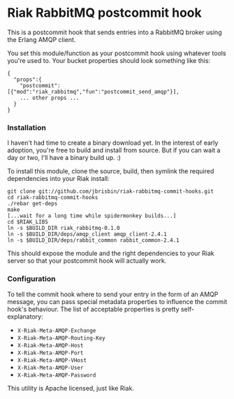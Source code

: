 # Riak RabbitMQ postcommit hook

This is a postcommit hook that sends entries into a RabbitMQ broker using the 
Erlang AMQP client.

You set this module/function as your postcommit hook using whatever tools you're 
used to. Your bucket properties should look something like this:

    {
      "props":{
        "postcommit":[{"mod":"riak_rabbitmq","fun":"postcommit_send_amqp"}],
        ... other props ...
      }
    }

### Installation

I haven't had time to create a binary download yet. In the interest of early 
adoption, you're free to build and install from source. But if you can wait 
a day or two, I'll have a binary build up. :)

To install this module, clone the source, build, then symlink the required 
dependencies into your Riak install:

    git clone git://github.com/jbrisbin/riak-rabbitmq-commit-hooks.git
    cd riak-rabbitmq-commit-hooks
    ./rebar get-deps
    make
    [...wait for a long time while spidermonkey builds...]
    cd $RIAK_LIBS
    ln -s $BUILD_DIR riak_rabbitmq-0.1.0
    ln -s $BUILD_DIR/deps/amqp_client amqp_client-2.4.1
    ln -s $BUILD_DIR/deps/rabbit_common rabbit_common-2.4.1

This should expose the module and the right dependencies to your Riak server so 
that your postcommit hook will actually work.

### Configuration

To tell the commit hook where to send your entry in the form of an AMQP message, 
you can pass special metadata properties to influence the commit hook's behaviour. 
The list of acceptable properties is pretty self-explanatory:

* `X-Riak-Meta-AMQP-Exchange`
* `X-Riak-Meta-AMQP-Routing-Key`
* `X-Riak-Meta-AMQP-Host`
* `X-Riak-Meta-AMQP-Port`
* `X-Riak-Meta-AMQP-VHost`
* `X-Riak-Meta-AMQP-User`
* `X-Riak-Meta-AMQP-Password`

This utility is Apache licensed, just like Riak.